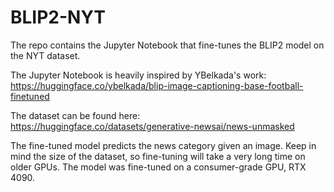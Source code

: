 # BLIP2-NYT
The repo contains the Jupyter Notebook that fine-tunes the BLIP2 model on the NYT dataset.

The Jupyter Notebook is heavily inspired by YBelkada's work: 
https://huggingface.co/ybelkada/blip-image-captioning-base-football-finetuned

The dataset can be found here:
https://huggingface.co/datasets/generative-newsai/news-unmasked

The fine-tuned model predicts the news category given an image. Keep in mind the size of the dataset, so fine-tuning will 
take a very long time on older GPUs. The model was fine-tuned on a consumer-grade GPU, RTX 4090.

